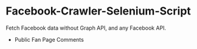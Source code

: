# Facebook-Crawler-Selenium-Script
Fetch Facebook data without Graph API, and any Facebook API. 
+ Public Fan Page Comments

